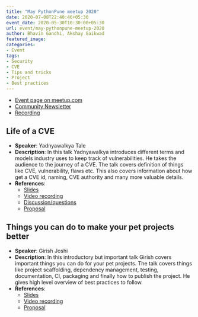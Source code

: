 ```yaml
---
title: "May PythonPune meetup 2020"
date: 2020-07-08T22:40:46+05:30
event_date: 2020-05-30T10:30:00+05:30
url: event/may-pythonpune-meetup-2020
author: Bhavin Gandhi, Akshay Gaikwad
featured_image:
categories:
- Event
tags:
- Security
- CVE
- Tips and tricks
- Project
- Best practices
---
```


  * [Event page on meetup.com](https://www.meetup.com/PythonPune/events/270883519/)
  * [Community Newsletter](./community_news.md)
  * [Recording](https://www.youtube.com/watch?v=sIZHo7QEH2Q)

## Life of a CVE
  * **Speaker**: Yadnyawalkya Tale
  * **Description**: In this talk Yadnyawalkya introduces different
    terms and models industry uses to keep track of
    vulnerabilities. He takes the audience to the journey of a
    CVE. The talk covers definition of things like CVE, vulnerability,
    flaws etc. This also covers information about how get a CVE id,
    naming, CVE authority and many more valuable details.
  * **References**:
    * [Slides](https://www.slideshare.net/yadnayawalkyatale/life-of-a-cve)
    * [Video recording](https://youtu.be/F7re3vmiotY)
    * [Discussion/questions](https://github.com/pythonpune/meetup-talks/issues/96#issuecomment-636284074)
    * [Proposal](https://github.com/pythonpune/meetup-talks/issues/96)

## Things you can do to make your pet projects better
  * **Speaker**: Girish Joshi
  * **Description**: In this introductory but important talk Girish
    covers important things you can do for your pet projects. The talk
    covers things like project scaffolding, dependency management,
    testing, documentation, CI, packaging and finally how to publish
    the project. He gives high level overview of best practices to
    follow.
  * **References**:
    * [Slides](https://girishjoshi.io/presentations/Things-that-can-be-done-to-make-your-pet-project-better/)
    * [Video recording](https://youtu.be/clxl5tzBdes)
    * [Proposal](https://github.com/pythonpune/meetup-talks/issues/46)
